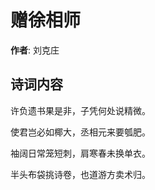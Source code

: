 # 赠徐相师

**作者**: 刘克庄

## 诗词内容

许负遗书果是非，子凭何处说精微。

使君岂必如椰大，丞相元来要瓠肥。

袖阔日常笼短刺，肩寒春未换单衣。

半头布袋挑诗卷，也道游方卖术归。

